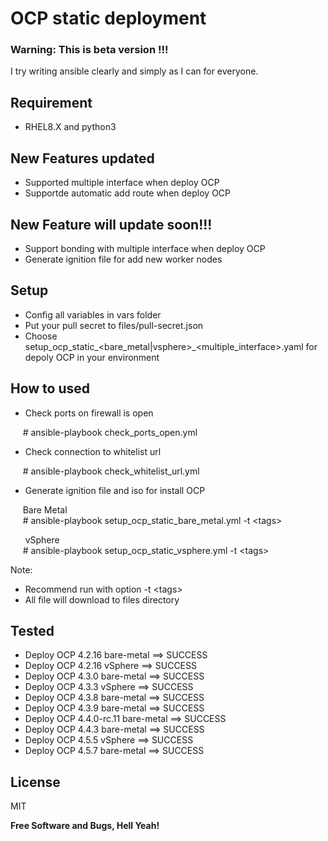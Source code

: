 # OCP static deployment
### Warning: This is beta version !!!  
I try writing ansible clearly and simply as I can for everyone.

## Requirement
- RHEL8.X and python3

## New Features updated
- Supported multiple interface when deploy OCP
- Supportde automatic add route when deploy OCP

## New Feature will update soon!!!
- Support bonding with multiple interface when deploy OCP
- Generate ignition file for add new worker nodes

## Setup
- Config all variables in vars folder
- Put your pull secret to files/pull-secret.json
- Choose setup_ocp_static_<bare_metal|vsphere>\_<multiple_interface>.yaml for depoly OCP in your environment
<!--- - Change template for bare-metal or VMware in setup_ocp_static.yml at task "Create install-config.yaml file" -->

## How to used
- Check ports on firewall is open

&nbsp;&nbsp;&nbsp;&nbsp;&nbsp;\# ansible-playbook check_ports_open.yml

- Check connection to whitelist url

&nbsp;&nbsp;&nbsp;&nbsp;&nbsp;\# ansible-playbook check_whitelist_url.yml

- Generate ignition file and iso for install OCP

&nbsp;&nbsp;&nbsp;&nbsp;&nbsp;Bare Metal<br/>
&nbsp;&nbsp;&nbsp;&nbsp;&nbsp;\# ansible-playbook setup_ocp_static_bare_metal.yml -t \<tags\>

&nbsp;&nbsp;&nbsp;&nbsp;&nbsp; vSphere<br/>
&nbsp;&nbsp;&nbsp;&nbsp;&nbsp;\# ansible-playbook setup_ocp_static_vsphere.yml -t \<tags\>

Note: 
- Recommend run with option -t \<tags\>
- All file will download to files directory

## Tested
- Deploy OCP 4.2.16 bare-metal ==> SUCCESS
- Deploy OCP 4.2.16 vSphere    ==> SUCCESS
- Deploy OCP 4.3.0 bare-metal ==> SUCCESS
- Deploy OCP 4.3.3 vSphere    ==> SUCCESS
- Deploy OCP 4.3.8 bare-metal ==> SUCCESS
- Deploy OCP 4.3.9 bare-metal ==> SUCCESS
- Deploy OCP 4.4.0-rc.11 bare-metal ==> SUCCESS
- Deploy OCP 4.4.3 bare-metal ==> SUCCESS
- Deploy OCP 4.5.5 vSphere    ==> SUCCESS
- Deploy OCP 4.5.7 bare-metal ==> SUCCESS

License
----

MIT

**Free Software and Bugs, Hell Yeah!**

